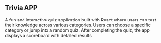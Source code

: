 ## Trivia APP
A fun and interactive quiz application built with React where users can test their knowledge across various categories. Users can choose a specific category or jump into a random quiz. After completing the quiz, the app displays a scoreboard with detailed results.


